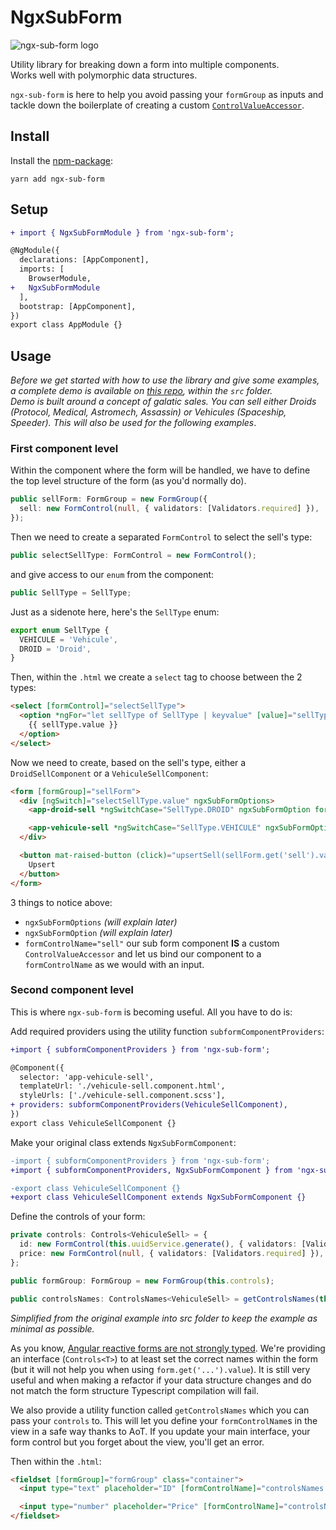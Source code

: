 # NgxSubForm

![ngx-sub-form logo](https://user-images.githubusercontent.com/4950209/53812385-45f48900-3f53-11e9-8687-b57cd335f26e.png)

Utility library for breaking down a form into multiple components.  
Works well with polymorphic data structures.

`ngx-sub-form` is here to help you avoid passing your `formGroup` as inputs and tackle down the boilerplate of creating a custom [`ControlValueAccessor`](https://angular.io/api/forms/ControlValueAccessor).

## Install

Install the [npm-package](https://www.npmjs.com/package/ngx-row-accordion):

`yarn add ngx-sub-form`

## Setup

```diff
+ import { NgxSubFormModule } from 'ngx-sub-form';

@NgModule({
  declarations: [AppComponent],
  imports: [
    BrowserModule,
+   NgxSubFormModule
  ],
  bootstrap: [AppComponent],
})
export class AppModule {}
```

## Usage

_Before we get started with how to use the library and give some examples, a complete demo is available on [this repo](https://github.com/cloudnc/ngx-sub-form), within the `src` folder.  
Demo is built around a concept of galatic sales. You can sell either Droids (Protocol, Medical, Astromech, Assassin) or Vehicules (Spaceship, Speeder). This will also be used for the following examples_.

### First component level

Within the component where the form will be handled, we have to define the top level structure of the form (as you'd normally do).

```ts
public sellForm: FormGroup = new FormGroup({
  sell: new FormControl(null, { validators: [Validators.required] }),
});
```

Then we need to create a separated `FormControl` to select the sell's type:

```ts
public selectSellType: FormControl = new FormControl();
```

and give access to our `enum` from the component:

```ts
public SellType = SellType;
```

Just as a sidenote here, here's the `SellType` enum:

```ts
export enum SellType {
  VEHICULE = 'Vehicule',
  DROID = 'Droid',
}
```

Then, within the `.html` we create a `select` tag to choose between the 2 types:

```html
<select [formControl]="selectSellType">
  <option *ngFor="let sellType of SellType | keyvalue" [value]="sellType.value">
    {{ sellType.value }}
  </option>
</select>
```

Now we need to create, based on the sell's type, either a `DroidSellComponent` or a `VehiculeSellComponent`:

```html
<form [formGroup]="sellForm">
  <div [ngSwitch]="selectSellType.value" ngxSubFormOptions>
    <app-droid-sell *ngSwitchCase="SellType.DROID" ngxSubFormOption formControlName="sell"></app-droid-sell>

    <app-vehicule-sell *ngSwitchCase="SellType.VEHICULE" ngxSubFormOption formControlName="sell"></app-vehicule-sell>
  </div>

  <button mat-raised-button (click)="upsertSell(sellForm.get('sell').value)" [disabled]="sellForm.invalid">
    Upsert
  </button>
</form>
```

3 things to notice above:

- `ngxSubFormOptions` _(will explain later)_
- `ngxSubFormOption` _(will explain later)_
- `formControlName="sell"` our sub form component **IS** a custom `ControlValueAccessor` and let us bind our component to a `formControlName` as we would with an input.

### Second component level

This is where `ngx-sub-form` is becoming useful. All you have to do is:

Add required providers using the utility function `subformComponentProviders`:

```diff
+import { subformComponentProviders } from 'ngx-sub-form';

@Component({
  selector: 'app-vehicule-sell',
  templateUrl: './vehicule-sell.component.html',
  styleUrls: ['./vehicule-sell.component.scss'],
+ providers: subformComponentProviders(VehiculeSellComponent),
})
export class VehiculeSellComponent {}
```

Make your original class extends `NgxSubFormComponent`:

```diff
-import { subformComponentProviders } from 'ngx-sub-form';
+import { subformComponentProviders, NgxSubFormComponent } from 'ngx-sub-form';

-export class VehiculeSellComponent {}
+export class VehiculeSellComponent extends NgxSubFormComponent {}
```

Define the controls of your form:

```ts
private controls: Controls<VehiculeSell> = {
  id: new FormControl(this.uuidService.generate(), { validators: [Validators.required] }),
  price: new FormControl(null, { validators: [Validators.required] }),
};

public formGroup: FormGroup = new FormGroup(this.controls);

public controlsNames: ControlsNames<VehiculeSell> = getControlsNames(this.controls);
```

_Simplified from the original example into src folder to keep the example as minimal as possible._

As you know, [Angular reactive forms are not strongly typed](https://github.com/angular/angular/issues/13721). We're providing an interface (`Controls<T>`) to at least set the correct names within the form (but it will not help you when using `form.get('...').value`). It is still very useful and when making a refactor if your data structure changes and do not match the form structure Typescript compilation will fail.

We also provide a utility function called `getControlsNames` which you can pass your `controls` to. This will let you define your `formControlName`s in the view in a safe way thanks to AoT. If you update your main interface, your form control but you forget about the view, you'll get an error.

Then within the `.html`:

```html
<fieldset [formGroup]="formGroup" class="container">
  <input type="text" placeholder="ID" [formControlName]="controlsNames.id" />

  <input type="number" placeholder="Price" [formControlName]="controlsNames.price" />
</fieldset>
```
